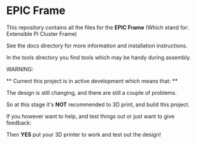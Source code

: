 # EPIC Frame 

This repository contains all the files for the **EPIC Frame**  (Which stand for: Extensible PI Cluster Frame)

See the docs directory for more information and installation instructions.

In the tools directory you find tools which may be handy during assembly.

WARNING:

** Current this project is in active development which means that: **

The design is still changing, and there are still a couple of problems.

So at this stage it's **NOT** recommended to 3D print, and build this project.

If you however want to help, and test things out or just want to give feedback:

Then **YES** put your 3D printer to work and test out the design!


